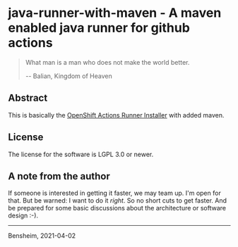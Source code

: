 # java-runner-with-maven - A maven enabled java runner for github actions

> What man is a man who does not make the world better.
>
> -- Balian, Kingdom of Heaven

## Abstract
This is basically the [OpenShift Actions Runner Installer](https://github.com/redhat-actions/openshift-actions-runner-installer) with added maven.

## License
The license for the software is LGPL 3.0 or newer. 


## A note from the author
If someone is interested in getting it faster, we may team up. I'm open for that. But be warned: I want to do it 
_right_. So no short cuts to get faster. And be prepared for some basic discussions about the architecture or software 
design :-).

---
Bensheim, 2021-04-02
